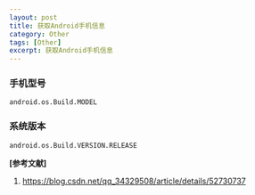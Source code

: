 ```yaml
---
layout: post
title: 获取Android手机信息
category: Other
tags: [Other]
excerpt: 获取Android手机信息
---
```


### 手机型号 ###

    android.os.Build.MODEL

### 系统版本 ###

    android.os.Build.VERSION.RELEASE

**[参考文献]**

1. <https://blog.csdn.net/qq_34329508/article/details/52730737>

